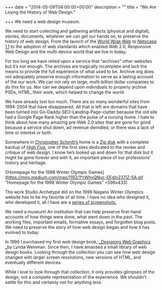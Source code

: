 +++
date = "2014-05-09T04:00:00+00:00"
description = ""
title = "We Are Losing the History of Web Design."

+++
We need a web design museum.

We need to start collecting and gathering artifacts (physical and digital), stories, documents, whatever we can get our hands on, to preserve the history of web design. From the launch of the [World Wide Web](http://www.webat25.org/) to [Netscape 1.1](https://tidbits.com/article/1498) to the adoption of web standards which enabled Web 2.0, Responsive Web Design and the multi-device world that we live in today.

For too long we have relied upon a service that “archives” other websites but it’s not enough. The archives are tragically incomplete and lack the means to provide the full experience of what used to be. Archive.org does not adequately preserve enough information to serve as a lasting account of the our work. We can not rely on large, multi-billion dollar companies to do this for us. Nor can we depend upon individuals to properly archive PSDs, HTML, their work, which helped to change the world.

We have already lost too much. There are so many wonderful sites from 1994-2004 that have disappeared. All that is left are domains that have been turned into Go-Daddy-SEO-Landing-Page-clutter because the old site had a Google Page Rank higher than the pulse of a nursing home. I hate to think about how many amazing pre-Web 2.0 sites that are gone for good because a service shut down, ad revenue dwindled, or there was a lack of time or interest or both.

Somewhere in [Christopher Schmitt’s](http://christopherschmitt.com/) home is a [Zip disk](http://en.wikipedia.org/wiki/Zip_drive) with a complete backup of [_High Five_](https://web.archive.org/web/19961221215549/http://highfive.com/), one of the first sites dedicated to the review and critique of web design. I know he’s looked up and down for that disk but it might be gone forever and with it, an important piece of our professions’ history and heritage.

![Homepage for the 1998 Winter Olympic Games](https://miro.medium.com/max/1192/1*rWhyQNvc-EEgIn237IZ-5A.gif "Homepage for the 1998 Winter Olympic Games" =596x433)

The work Studio Archetype did on the 1998 Nagano Winter Olympics website has to be my favorite of all time. I have no idea who designed it, who developed it, all I have are a [series of screenshots.](http://www.airbaginternational.com/nagano)

We need a museum! An institution that can help preserve first-hand accounts of how things were done, what went down in the past. The working files, important emails, formative essays, and forgotten blog posts. We need to preserve the story of how web design began and how it has evolved to today.

In 1996 I purchased my first web design book, [_Designing Web Graphics _](http://www.amazon.com/Designing-Graphics-Edition-Linda-Weinman/dp/1562055321/ref=pd_sim_sbs_b_3?ie=UTF8&refRID=109AD1YM08YJDEEP9N0J)by Lynda Weinman. Since then, I have amassed a small library of web design books. Looking through the collection you can see how web design changed with larger screen resolutions, new versions of HTML, and eventually different devices.

While I love to look through that collection, it only provides glimpses of the design, not a complete representation of the experience. We shouldn’t settle for this and certainly not for anything less.